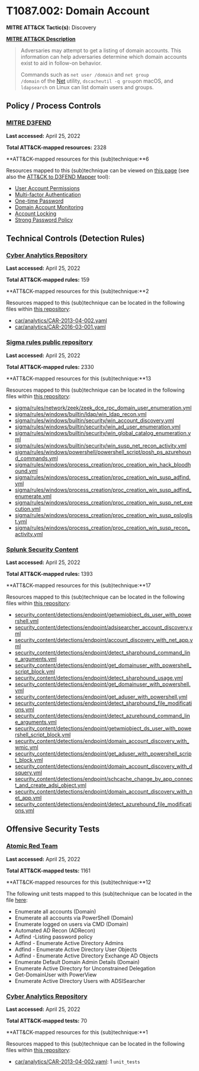 # T1087.002: Domain Account
**MITRE ATT&CK Tactic(s):** Discovery

**[MITRE ATT&CK Description](https://attack.mitre.org/techniques/T1087/002)**
<blockquote>Adversaries may attempt to get a listing of domain accounts. This information can help adversaries determine which domain accounts exist to aid in follow-on behavior.

Commands such as <code>net user /domain</code> and <code>net group /domain</code> of the [Net](https://attack.mitre.org/software/S0039) utility, <code>dscacheutil -q group</code>on macOS, and <code>ldapsearch</code> on Linux can list domain users and groups.</blockquote>
## Policy / Process Controls
### [MITRE D3FEND](https://d3fend.mitre.org/)
**Last accessed:** April 25, 2022

**Total ATT&CK-mapped resources:** 2328

**ATT&CK-mapped resources for this (sub)technique:**6

Resources mapped to this (sub)technique can be viewed on [this page](https://d3fend.mitre.org/) (see also the [ATT&CK to D3FEND Mapper](https://d3fend.mitre.org/tools/attack-mapper) tool):

* [User Account Permissions](https://d3fend.mitre.org/techniques/d3f:UserAccountPermissions)
* [Multi-factor Authentication](https://d3fend.mitre.org/techniques/d3f:Multi-factorAuthentication)
* [One-time Password](https://d3fend.mitre.org/techniques/d3f:One-timePassword)
* [Domain Account Monitoring](https://d3fend.mitre.org/techniques/d3f:DomainAccountMonitoring)
* [Account Locking](https://d3fend.mitre.org/techniques/d3f:AccountLocking)
* [Strong Password Policy](https://d3fend.mitre.org/techniques/d3f:StrongPasswordPolicy)

## Technical Controls (Detection Rules)
### [Cyber Analytics Repository](https://car.mitre.org)
**Last accessed:** April 25, 2022

**Total ATT&CK-mapped rules:** 159

**ATT&CK-mapped resources for this (sub)technique:**2

Resources mapped to this (sub)technique can be located in the following files within [this repository](https://github.com/mitre-attack/car/blob/master/analytics):

* [car/analytics/CAR-2013-04-002.yaml](https://github.com/mitre-attack/car/blob/master/analytics/CAR-2013-04-002.yaml)
* [car/analytics/CAR-2016-03-001.yaml](https://github.com/mitre-attack/car/blob/master/analytics/CAR-2016-03-001.yaml)

### [Sigma rules public repository](https://github.com/SigmaHQ/sigma)
**Last accessed:** April 25, 2022

**Total ATT&CK-mapped rules:** 2330

**ATT&CK-mapped resources for this (sub)technique:**13

Resources mapped to this (sub)technique can be located in the following files within [this repository](https://github.com/SigmaHQ/sigma/tree/master/rules):

* [sigma/rules/network/zeek/zeek_dce_rpc_domain_user_enumeration.yml](https://github.com/SigmaHQ/sigma/blob/master/rules/network/zeek/zeek_dce_rpc_domain_user_enumeration.yml)
* [sigma/rules/windows/builtin/ldap/win_ldap_recon.yml](https://github.com/SigmaHQ/sigma/blob/master/rules/windows/builtin/ldap/win_ldap_recon.yml)
* [sigma/rules/windows/builtin/security/win_account_discovery.yml](https://github.com/SigmaHQ/sigma/blob/master/rules/windows/builtin/security/win_account_discovery.yml)
* [sigma/rules/windows/builtin/security/win_ad_user_enumeration.yml](https://github.com/SigmaHQ/sigma/blob/master/rules/windows/builtin/security/win_ad_user_enumeration.yml)
* [sigma/rules/windows/builtin/security/win_global_catalog_enumeration.yml](https://github.com/SigmaHQ/sigma/blob/master/rules/windows/builtin/security/win_global_catalog_enumeration.yml)
* [sigma/rules/windows/builtin/security/win_susp_net_recon_activity.yml](https://github.com/SigmaHQ/sigma/blob/master/rules/windows/builtin/security/win_susp_net_recon_activity.yml)
* [sigma/rules/windows/powershell/powershell_script/posh_ps_azurehound_commands.yml](https://github.com/SigmaHQ/sigma/blob/master/rules/windows/powershell/powershell_script/posh_ps_azurehound_commands.yml)
* [sigma/rules/windows/process_creation/proc_creation_win_hack_bloodhound.yml](https://github.com/SigmaHQ/sigma/blob/master/rules/windows/process_creation/proc_creation_win_hack_bloodhound.yml)
* [sigma/rules/windows/process_creation/proc_creation_win_susp_adfind.yml](https://github.com/SigmaHQ/sigma/blob/master/rules/windows/process_creation/proc_creation_win_susp_adfind.yml)
* [sigma/rules/windows/process_creation/proc_creation_win_susp_adfind_enumerate.yml](https://github.com/SigmaHQ/sigma/blob/master/rules/windows/process_creation/proc_creation_win_susp_adfind_enumerate.yml)
* [sigma/rules/windows/process_creation/proc_creation_win_susp_net_execution.yml](https://github.com/SigmaHQ/sigma/blob/master/rules/windows/process_creation/proc_creation_win_susp_net_execution.yml)
* [sigma/rules/windows/process_creation/proc_creation_win_susp_psloglist.yml](https://github.com/SigmaHQ/sigma/blob/master/rules/windows/process_creation/proc_creation_win_susp_psloglist.yml)
* [sigma/rules/windows/process_creation/proc_creation_win_susp_recon_activity.yml](https://github.com/SigmaHQ/sigma/blob/master/rules/windows/process_creation/proc_creation_win_susp_recon_activity.yml)

### [Splunk Security Content](https://github.com/splunk/security_content)
**Last accessed:** April 25, 2022

**Total ATT&CK-mapped rules:** 1393

**ATT&CK-mapped resources for this (sub)technique:**17

Resources mapped to this (sub)technique can be located in the following files within [this repository](https://github.com/splunk/security_content/tree/develop/detections):

* [security_content/detections/endpoint/getwmiobject_ds_user_with_powershell.yml](https://github.com/splunk/security_content/blob/develop/detections/endpoint/getwmiobject_ds_user_with_powershell.yml)
* [security_content/detections/endpoint/adsisearcher_account_discovery.yml](https://github.com/splunk/security_content/blob/develop/detections/endpoint/adsisearcher_account_discovery.yml)
* [security_content/detections/endpoint/account_discovery_with_net_app.yml](https://github.com/splunk/security_content/blob/develop/detections/endpoint/account_discovery_with_net_app.yml)
* [security_content/detections/endpoint/detect_sharphound_command_line_arguments.yml](https://github.com/splunk/security_content/blob/develop/detections/endpoint/detect_sharphound_command_line_arguments.yml)
* [security_content/detections/endpoint/get_domainuser_with_powershell_script_block.yml](https://github.com/splunk/security_content/blob/develop/detections/endpoint/get_domainuser_with_powershell_script_block.yml)
* [security_content/detections/endpoint/detect_sharphound_usage.yml](https://github.com/splunk/security_content/blob/develop/detections/endpoint/detect_sharphound_usage.yml)
* [security_content/detections/endpoint/get_domainuser_with_powershell.yml](https://github.com/splunk/security_content/blob/develop/detections/endpoint/get_domainuser_with_powershell.yml)
* [security_content/detections/endpoint/get_aduser_with_powershell.yml](https://github.com/splunk/security_content/blob/develop/detections/endpoint/get_aduser_with_powershell.yml)
* [security_content/detections/endpoint/detect_sharphound_file_modifications.yml](https://github.com/splunk/security_content/blob/develop/detections/endpoint/detect_sharphound_file_modifications.yml)
* [security_content/detections/endpoint/detect_azurehound_command_line_arguments.yml](https://github.com/splunk/security_content/blob/develop/detections/endpoint/detect_azurehound_command_line_arguments.yml)
* [security_content/detections/endpoint/getwmiobject_ds_user_with_powershell_script_block.yml](https://github.com/splunk/security_content/blob/develop/detections/endpoint/getwmiobject_ds_user_with_powershell_script_block.yml)
* [security_content/detections/endpoint/domain_account_discovery_with_wmic.yml](https://github.com/splunk/security_content/blob/develop/detections/endpoint/domain_account_discovery_with_wmic.yml)
* [security_content/detections/endpoint/get_aduser_with_powershell_script_block.yml](https://github.com/splunk/security_content/blob/develop/detections/endpoint/get_aduser_with_powershell_script_block.yml)
* [security_content/detections/endpoint/domain_account_discovery_with_dsquery.yml](https://github.com/splunk/security_content/blob/develop/detections/endpoint/domain_account_discovery_with_dsquery.yml)
* [security_content/detections/endpoint/schcache_change_by_app_connect_and_create_adsi_object.yml](https://github.com/splunk/security_content/blob/develop/detections/endpoint/schcache_change_by_app_connect_and_create_adsi_object.yml)
* [security_content/detections/endpoint/domain_account_discovery_with_net_app.yml](https://github.com/splunk/security_content/blob/develop/detections/endpoint/domain_account_discovery_with_net_app.yml)
* [security_content/detections/endpoint/detect_azurehound_file_modifications.yml](https://github.com/splunk/security_content/blob/develop/detections/endpoint/detect_azurehound_file_modifications.yml)


## Offensive Security Tests
### [Atomic Red Team](https://github.com/redcanaryco/atomic-red-team)
**Last accessed:** April 25, 2022

**Total ATT&CK-mapped tests:** 1161

**ATT&CK-mapped resources for this (sub)technique:**12

The following unit tests mapped to this (sub)technique can be located in the file [here](https://github.com/redcanaryco/atomic-red-team/tree/master/atomics/T1087.002/T1087.002.yaml):

* Enumerate all accounts (Domain)
* Enumerate all accounts via PowerShell (Domain)
* Enumerate logged on users via CMD (Domain)
* Automated AD Recon (ADRecon)
* Adfind -Listing password policy
* Adfind - Enumerate Active Directory Admins
* Adfind - Enumerate Active Directory User Objects
* Adfind - Enumerate Active Directory Exchange AD Objects
* Enumerate Default Domain Admin Details (Domain)
* Enumerate Active Directory for Unconstrained Delegation
* Get-DomainUser with PowerView
* Enumerate Active Directory Users with ADSISearcher

### [Cyber Analytics Repository](https://car.mitre.org)
**Last accessed:** April 25, 2022

**Total ATT&CK-mapped tests:** 70

**ATT&CK-mapped resources for this (sub)technique:**1

Resources mapped to this (sub)technique can be located in the following files within [this repository](https://github.com/mitre-attack/car/blob/master/analytics):

* [car/analytics/CAR-2013-04-002.yaml](https://github.com/mitre-attack/car/blob/master/analytics/CAR-2013-04-002.yaml): 1 <code>unit_tests</code>

